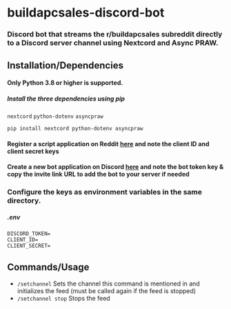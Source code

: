 # buildapcsales-discord-bot
### Discord bot that streams the r/buildapcsales subreddit directly to a Discord server channel using Nextcord and Async PRAW.

## Installation/Dependencies
#### Only Python 3.8 or higher is supported.
##### Install the three dependencies using pip
`nextcord` `python-dotenv` `asyncpraw`

```
pip install nextcord python-dotenv asyncpraw
```
#### Register a script application on Reddit [here](https://www.reddit.com/prefs/apps) and note the client ID and client secret keys
#### Create a new bot application on Discord [here](https://discord.com/developers/applications) and note the bot token key & copy the invite link URL to add the bot to your server if needed

### Configure the keys as environment variables in the same directory.
##### .env
```
DISCORD_TOKEN=
CLIENT_ID=
CLIENT_SECRET=
```

## Commands/Usage
- `/setchannel` Sets the channel this command is mentioned in and initializes the feed (must be called again if the feed is stopped)
- `/setchannel stop` Stops the feed
